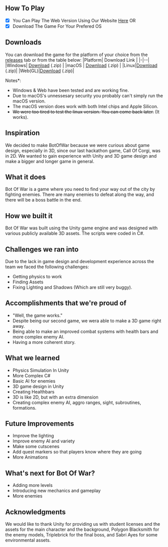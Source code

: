
## How To Play

 - [x] You Can Play The Web Version Using Our Website [Here](https://developer.cloud.unity3d.com/share/share.html?shareId=bkqIVGs4RI) OR
 - [x] Download The Game For Your Prefered OS

## Downloads
You can download the game for the platform of your choice from the [releases](https://github.com/WSSSDC/CallOfCorgi/releases) tab or from the table below:
|Platform| Download Link |
|-|--|
|Windows| [Download](https://drive.google.com/file/d/1y6gQglXyEe0lal9Ms7qdM0vO02m8hD7N/view?usp=sharing) (.zip) |
|macOS  | [Download](https://WSDC.Tech/BotOfWar.V1.0-macOS.zip) (.zip) |
|Linux|[Download](https://WSDC.Tech/BotOfWar.V1.0-Linux.zip) (.zip)|
|Web(GL)|[Download](https://drive.google.com/file/d/1Q5oi8Y0kIkQERo1mRZXaDeKOkC0TIP5W/view?usp=sharing) (.zip)|

Notes*:

 - Windows & Web have been tested and are working fine.
 - Due to macOS's unnessesary security you probably can't simply run the macOS version.
 - The macOS version does work with both Intel chips and Apple Silicon.
 - ~~We were too tired to test the linux version. You can come back later.~~ (It works).

## Inspiration
We decided to make BotOfWar because we were curious about game design, especially in 3D, since our last hackathon game, Call Of Corgi, was in 2D. We wanted to gain experience with Unity and 3D game design and make a bigger and longer game in general.

## What it does
Bot Of War is a game where you need to find your way out of the city by fighting enemies. There are many enemies to defeat along the way, and there will be a boss battle in the end.

## How we built it
Bot Of War was built using the Unity game engine and was designed with various publicly available 3D assets. The scripts were coded in C#.

## Challenges we ran into
Due to the lack in game design and development experience across the team we faced the following challenges:

-   Getting physics to work
-   Finding Assets
-   Fixing Lighting and Shadows (Which are still very buggy).

## Accomplishments that we're proud of
- "Well, the game works."
-   Despite being our second game, we wera able to make a 3D game right away.
-   Being able to make an improved combat systems with health bars and more complex enemy AI.
-   Having a more coherent story.
## What we learned
- Physics Simulation In Unity
- More Complex C#
- Basic AI for enemies
- 3D game design in Unity
- Creating Healthbars
- 3D is like 2D, but with an extra dimension
- Creating complex enemy AI, aggro ranges, sight, subroutines, formations.

## Future Improvements
 - Improve the lighting
 - Improve enemy AI and variety
 - Make some cutscenes
 - Add quest markers so that players know where they are going
 - More Animations
 
## What's next for Bot Of War?

- Adding more levels
- Introducing new mechanics and gameplay
- More enemies
 
 ## Acknowledgments
We would like to thank Unity for providing us with student licenses and the assets for the main character and the background, Polygon Blacksmith for the enemy models, Triplebrick for the final boss, and Sabri Ayes for some environmental assets.
